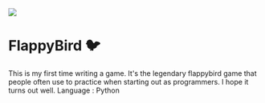 <img src="https://imgur.com/6sUVwSK.png">

# FlappyBird 🐦
This is my first time writing a game. It's the legendary flappybird game that people often use to practice when starting out as programmers. I hope it turns out well.
Language : Python
